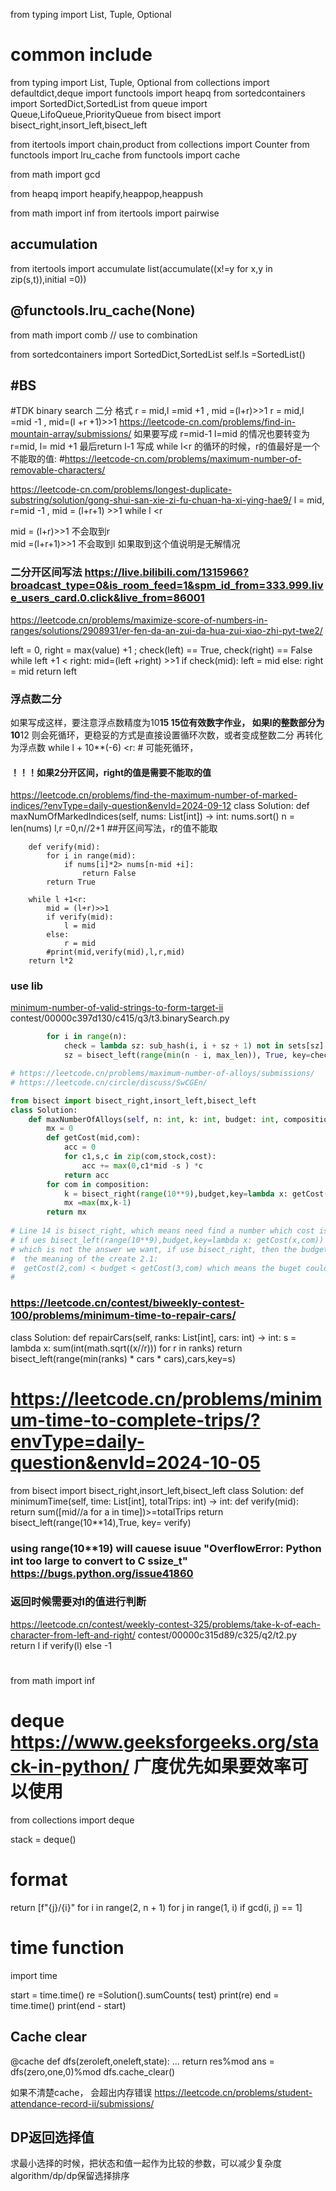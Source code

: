 from typing import List, Tuple, Optional
# common include
from typing import List, Tuple, Optional
from collections import defaultdict,deque
import functools
import heapq
from sortedcontainers import SortedDict,SortedList
from queue import Queue,LifoQueue,PriorityQueue
from bisect import bisect_right,insort_left,bisect_left

from itertools import chain,product
from collections import Counter
from functools import lru_cache
from functools import cache

from math import gcd

from heapq import heapify,heappop,heappush 

from math import inf
from itertools import pairwise

## accumulation
from itertools import accumulate
list(accumulate((x!=y for x,y in zip(s,t)),initial =0))

##  @functools.lru_cache(None) 

from math import comb // use to combination

from sortedcontainers import SortedDict,SortedList
self.ls =SortedList()





## #BS
#TDK binary search 二分 格式
r = mid,l =mid +1 , mid =(l+r)>>1
r = mid,l =mid -1 , mid=(l +r +1)>>1
https://leetcode-cn.com/problems/find-in-mountain-array/submissions/
如果要写成
r=mid-1 l=mid 的情况也要转变为 r=mid, l= mid +1  最后return l-1
写成 while l<r 的循环的时候，r的值最好是一个不能取的值:  #https://leetcode-cn.com/problems/maximum-number-of-removable-characters/

https://leetcode-cn.com/problems/longest-duplicate-substring/solution/gong-shui-san-xie-zi-fu-chuan-ha-xi-ying-hae9/
l = mid, r=mid -1  , mid = (l+r+1) >>1  while l <r  

mid = (l+r)>>1 不会取到r  
mid =(l+r+1)>>1 不会取到l  如果取到这个值说明是无解情况

### 二分开区间写法 https://live.bilibili.com/1315966?broadcast_type=0&is_room_feed=1&spm_id_from=333.999.live_users_card.0.click&live_from=86001
https://leetcode.cn/problems/maximize-score-of-numbers-in-ranges/solutions/2908931/er-fen-da-an-zui-da-hua-zui-xiao-zhi-pyt-twe2/

left = 0, right = max(value) +1 ; check(left) == True, check(right) == False
while left +1 < right:
    mid=(left +right) >>1
    if check(mid):
        left = mid
    else:
        right = mid 
return left

### 浮点数二分
如果写成这样，要注意浮点数精度为10**15 15位有效数字作业， 如果l的整数部分为 10**12 则会死循环，更稳妥的方式是直接设置循环次数，或者变成整数二分 再转化为浮点数
while l + 10**(-6) <r: # 可能死循环，

#### ！！！如果2分开区间，right的值是需要不能取的值
https://leetcode.cn/problems/find-the-maximum-number-of-marked-indices/?envType=daily-question&envId=2024-09-12
class Solution:
    def maxNumOfMarkedIndices(self, nums: List[int]) -> int:
        nums.sort()
        n = len(nums)
        l,r =0,n//2+1  ##开区间写法，r的值不能取
        
        def verify(mid):
            for i in range(mid):
                if nums[i]*2> nums[n-mid +i]:
                    return False
            return True
 
        while l +1<r:
            mid = (l+r)>>1
            if verify(mid):
                l = mid 
            else:
                r = mid
            #print(mid,verify(mid),l,r,mid)
        return l*2


### use lib
[minimum-number-of-valid-strings-to-form-target-ii](https://leetcode.cn/problems/minimum-number-of-valid-strings-to-form-target-ii/solutions/2917929/ac-zi-dong-ji-pythonjavacgo-by-endlessch-hcqk/)
contest/00000c397d130/c415/q3/t3.binarySearch.py 
``` python 
        for i in range(n):
            check = lambda sz: sub_hash(i, i + sz + 1) not in sets[sz]
            sz = bisect_left(range(min(n - i, max_len)), True, key=check)
```


``` python
# https://leetcode.cn/problems/maximum-number-of-alloys/submissions/
# https://leetcode.cn/circle/discuss/SwCGEn/

from bisect import bisect_right,insort_left,bisect_left
class Solution:
    def maxNumberOfAlloys(self, n: int, k: int, budget: int, composition: List[List[int]], stock: List[int], cost: List[int]) -> int:
        mx = 0 
        def getCost(mid,com):
            acc = 0
            for c1,s,c in zip(com,stock,cost):
                acc += max(0,c1*mid -s ) *c
            return acc
        for com in composition:
            k = bisect_right(range(10**9),budget,key=lambda x: getCost(x,com)) # line 14
            mx =max(mx,k-1)
        return mx
    
# Line 14 is bisect_right, which means need find a number which cost is more than buget,
# if ues bisect_left(range(10**9),budget,key=lambda x: getCost(x,com)) if budget could create 2.1 item, then the k will be 3, it budget could afford 3 item, then the k is 3 also 
# which is not the answer we want, if use bisect_right, then the budget could create 2.1, then k is 3, if the budget could create 3, then k is 4 , then we could use -1 to get the real k value
#  the meaning of the create 2.1:
#  getCost(2,com) < budget < getCost(3,com) which means the buget could more than afford 2 item but less than 3.
#  
``` 

### https://leetcode.cn/contest/biweekly-contest-100/problems/minimum-time-to-repair-cars/
class Solution:
    def repairCars(self, ranks: List[int], cars: int) -> int:
        s = lambda x: sum(int(math.sqrt((x//r))) for r in ranks)
        return bisect_left(range(min(ranks) * cars * cars),cars,key=s)
        
# https://leetcode.cn/problems/minimum-time-to-complete-trips/?envType=daily-question&envId=2024-10-05
from bisect import bisect_right,insort_left,bisect_left
class Solution:
    def minimumTime(self, time: List[int], totalTrips: int) -> int:
        def verify(mid):
            return sum([mid//a for a in time])>=totalTrips
        return bisect_left(range(10**14),True, key= verify)
### using range(10**19) will cauese isuue "OverflowError: Python int too large to convert to C ssize_t" https://bugs.python.org/issue41860

### 返回时候需要对l的值进行判断
https://leetcode.cn/contest/weekly-contest-325/problems/take-k-of-each-character-from-left-and-right/
contest/00000c315d89/c325/q2/t2.py  
        return l if verify(l) else -1
#

from math import inf

# deque  https://www.geeksforgeeks.org/stack-in-python/   广度优先如果要效率可以使用
from collections import deque
 
stack = deque()

# format 
return [f"{j}/{i}" for i in range(2, n + 1) for j in range(1, i) if gcd(i, j) == 1]


# time function 

import time

start = time.time()
re =Solution().sumCounts( test)
print(re)
end = time.time()
print(end - start)


## Cache clear

@cache
def dfs(zeroleft,oneleft,state):
    ...
    return res%mod
ans =  dfs(zero,one,0)%mod
dfs.cache_clear()

如果不清楚cache， 会超出内存错误 https://leetcode.cn/problems/student-attendance-record-ii/submissions/


## DP返回选择值

求最小选择的时候，把状态和值一起作为比较的参数，可以减少复杂度
algorithm/dp/dp保留选择排序
